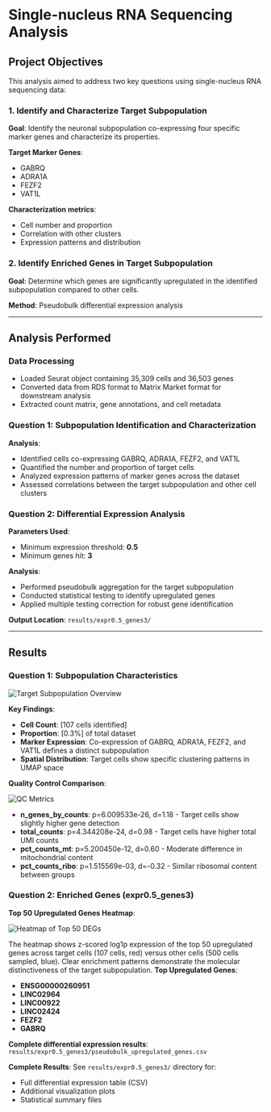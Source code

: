# Single-nucleus RNA Sequencing Analysis

## Project Objectives

This analysis aimed to address two key questions using single-nucleus RNA sequencing data:

### 1. Identify and Characterize Target Subpopulation

**Goal**: Identify the neuronal subpopulation co-expressing four specific marker genes and characterize its properties.

**Target Marker Genes**:
- GABRQ 
- ADRA1A 
- FEZF2 
- VAT1L 

**Characterization metrics**:
- Cell number and proportion
- Correlation with other clusters
- Expression patterns and distribution

### 2. Identify Enriched Genes in Target Subpopulation

**Goal**: Determine which genes are significantly upregulated in the identified subpopulation compared to other cells.

**Method**: Pseudobulk differential expression analysis

---

## Analysis Performed

### Data Processing
- Loaded Seurat object containing 35,309 cells and 36,503 genes
- Converted data from RDS format to Matrix Market format for downstream analysis
- Extracted count matrix, gene annotations, and cell metadata

### Question 1: Subpopulation Identification and Characterization

**Analysis**:
- Identified cells co-expressing GABRQ, ADRA1A, FEZF2, and VAT1L
- Quantified the number and proportion of target cells
- Analyzed expression patterns of marker genes across the dataset
- Assessed correlations between the target subpopulation and other cell clusters

### Question 2: Differential Expression Analysis

**Parameters Used**:
- Minimum expression threshold: **0.5**
- Minimum genes hit: **3**

**Analysis**:
- Performed pseudobulk aggregation for the target subpopulation
- Conducted statistical testing to identify upregulated genes
- Applied multiple testing correction for robust gene identification

**Output Location**: `results/expr0.5_genes3/`

---

## Results

### Question 1: Subpopulation Characteristics

![Target Subpopulation Overview](results/expr0.5_genes3/target_subpop_overview.png)

**Key Findings**:
- **Cell Count**: [107 cells identified]
- **Proportion**: [0.3%] of total dataset
- **Marker Expression**: Co-expression of GABRQ, ADRA1A, FEZF2, and VAT1L defines a distinct subpopulation
- **Spatial Distribution**: Target cells show specific clustering patterns in UMAP space

**Quality Control Comparison**:

![QC Metrics](results/expr0.5_genes3/target_QC_metrics.png)

- **n_genes_by_counts**: p=6.009533e-26, d=1.18 - Target cells show slightly higher gene detection
- **total_counts**: p=4.344208e-24, d=0.98 - Target cells have higher total UMI counts
- **pct_counts_mt**: p=5.200450e-12, d=0.60 - Moderate difference in mitochondrial content
- **pct_counts_ribo**: p=1.515569e-03, d=-0.32 - Similar ribosomal content between groups

### Question 2: Enriched Genes (expr0.5_genes3)

**Top 50 Upregulated Genes Heatmap**:

![Heatmap of Top 50 DEGs](results/expr0.5_genes3/heatmap.png)

The heatmap shows z-scored log1p expression of the top 50 upregulated genes across target cells (107 cells, red) versus other cells (500 cells sampled, blue). Clear enrichment patterns demonstrate the molecular distinctiveness of the target subpopulation.
**Top Upregulated Genes**:
- **ENSG00000260951**
- **LINC02964**
- **LINC00922**
- **LINC02424**
- **FEZF2**
- **GABRQ**

**Complete differential expression results**: `results/expr0.5_genes3/pseudobulk_upregulated_genes.csv`

**Complete Results**: See `results/expr0.5_genes3/` directory for:
- Full differential expression table (CSV)
- Additional visualization plots
- Statistical summary files


